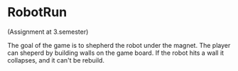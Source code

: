 # RobotRun
(Assignment at 3.semester)

The goal of the game is to shepherd the robot under the magnet. The player can sheperd by building walls on the game board.
If the robot hits a wall it collapses, and it can't be rebuild.
